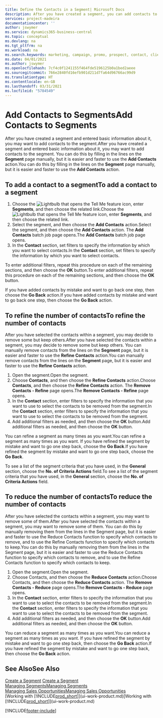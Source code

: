 ```yaml
---
title: Define the Contacts in a Segment| Microsoft Docs
description: After you have created a segment, you can add contacts to the segment, for example, as part of a marketing campaign targeting particular customers or clients.
services: project-madeira
documentationcenter: ''
author: jswymer
ms.service: dynamics365-business-central
ms.topic: conceptual
ms.devlang: na
ms.tgt_pltfrm: na
ms.workload: na
ms.search.keywords: marketing, campaign, promo, prospect, contact, client, customer
ms.date: 04/01/2021
ms.author: jswymer
ms.openlocfilehash: 7cf4c0f1241155f464fde5196125b0a1bed2aeee
ms.sourcegitcommit: 766e2840fd16efb901d211d7fa64d96766ac99d9
ms.translationtype: HT
ms.contentlocale: en-GB
ms.lasthandoff: 03/31/2021
ms.locfileid: "5784549"
---
```

# <a name="add-contacts-to-segments"></a><span data-ttu-id="37b61-103">Add Contacts to Segments</span><span class="sxs-lookup"><span data-stu-id="37b61-103">Add Contacts to Segments</span></span>
<span data-ttu-id="37b61-104">After you have created a segment and entered basic information about it, you may want to add contacts to the segment.</span><span class="sxs-lookup"><span data-stu-id="37b61-104">After you have created a segment and entered basic information about it, you may want to add contacts to the segment.</span></span> <span data-ttu-id="37b61-105">You can do this by filling in the lines on the **Segment** page manually, but it is easier and faster to use the **Add Contacts** action.</span><span class="sxs-lookup"><span data-stu-id="37b61-105">You can do this by filling in the lines on the **Segment** page manually, but it is easier and faster to use the **Add Contacts** action.</span></span>

## <a name="to-add-a-contact-to-a-segment"></a><span data-ttu-id="37b61-106">To add a contact to a segment</span><span class="sxs-lookup"><span data-stu-id="37b61-106">To add a contact to a segment</span></span>
1. <span data-ttu-id="37b61-107">Choose the ![Lightbulb that opens the Tell Me feature](media/ui-search/search_small.png "Tell me what you want to do") icon, enter **Segments**, and then choose the related link.</span><span class="sxs-lookup"><span data-stu-id="37b61-107">Choose the ![Lightbulb that opens the Tell Me feature](media/ui-search/search_small.png "Tell me what you want to do") icon, enter **Segments**, and then choose the related link.</span></span>  
2. <span data-ttu-id="37b61-108">Select the segment, and then choose the **Add Contacts** action.</span><span class="sxs-lookup"><span data-stu-id="37b61-108">Select the segment, and then choose the **Add Contacts** action.</span></span> <span data-ttu-id="37b61-109">The **Add Contacts** batch job page opens.</span><span class="sxs-lookup"><span data-stu-id="37b61-109">The **Add Contacts** batch job page opens.</span></span>
3. <span data-ttu-id="37b61-110">In the **Contact** section, set filters to specify the information by which you want to select contacts.</span><span class="sxs-lookup"><span data-stu-id="37b61-110">In the **Contact** section, set filters to specify the information by which you want to select contacts.</span></span>

<span data-ttu-id="37b61-111">To enter additional filters, repeat this procedure on each of the remaining sections, and then choose the **OK** button.</span><span class="sxs-lookup"><span data-stu-id="37b61-111">To enter additional filters, repeat this procedure on each of the remaining sections, and then choose the **OK** button.</span></span>

<span data-ttu-id="37b61-112">If you have added contacts by mistake and want to go back one step, then choose the **Go Back** action.</span><span class="sxs-lookup"><span data-stu-id="37b61-112">If you have added contacts by mistake and want to go back one step, then choose the **Go Back** action.</span></span>

## <a name="to-refine-the-number-of-contacts"></a><span data-ttu-id="37b61-113">To refine the number of contacts</span><span class="sxs-lookup"><span data-stu-id="37b61-113">To refine the number of contacts</span></span>
<span data-ttu-id="37b61-114">After you have selected the contacts within a segment, you may decide to remove some but keep others.</span><span class="sxs-lookup"><span data-stu-id="37b61-114">After you have selected the contacts within a segment, you may decide to remove some but keep others.</span></span> <span data-ttu-id="37b61-115">You can manually remove contacts from the lines on the **Segment** page, but it is easier and faster to use the **Refine Contacts** action.</span><span class="sxs-lookup"><span data-stu-id="37b61-115">You can manually remove contacts from the lines on the **Segment** page, but it is easier and faster to use the **Refine Contacts** action.</span></span>

1. <span data-ttu-id="37b61-116">Open the segment.</span><span class="sxs-lookup"><span data-stu-id="37b61-116">Open the segment.</span></span>
2. <span data-ttu-id="37b61-117">Choose **Contacts**, and then choose the **Refine Contacts** action.</span><span class="sxs-lookup"><span data-stu-id="37b61-117">Choose **Contacts**, and then choose the **Refine Contacts** action.</span></span> <span data-ttu-id="37b61-118">The **Remove Contacts - Refine** page opens.</span><span class="sxs-lookup"><span data-stu-id="37b61-118">The **Remove Contacts - Refine** page opens.</span></span>
3. <span data-ttu-id="37b61-119">In the **Contact** section, enter filters to specify the information that you want to use to select the contacts to be removed from the segment.</span><span class="sxs-lookup"><span data-stu-id="37b61-119">In the **Contact** section, enter filters to specify the information that you want to use to select the contacts to be removed from the segment.</span></span>
4. <span data-ttu-id="37b61-120">Add additional filters as needed, and then choose the **OK** button.</span><span class="sxs-lookup"><span data-stu-id="37b61-120">Add additional filters as needed, and then choose the **OK** button.</span></span>

<span data-ttu-id="37b61-121">You can refine a segment as many times as you want.</span><span class="sxs-lookup"><span data-stu-id="37b61-121">You can refine a segment as many times as you want.</span></span> <span data-ttu-id="37b61-122">If you have refined the segment by mistake and want to go one step back, choose the **Go Back**.</span><span class="sxs-lookup"><span data-stu-id="37b61-122">If you have refined the segment by mistake and want to go one step back, choose the **Go Back**.</span></span>

<span data-ttu-id="37b61-123">To see a list of the segment criteria that you have used, in the **General** section, choose the **No. of Criteria Actions** field.</span><span class="sxs-lookup"><span data-stu-id="37b61-123">To see a list of the segment criteria that you have used, in the **General** section, choose the **No. of Criteria Actions** field.</span></span>

## <a name="to-reduce-the-number-of-contacts"></a><span data-ttu-id="37b61-124">To reduce the number of contacts</span><span class="sxs-lookup"><span data-stu-id="37b61-124">To reduce the number of contacts</span></span>
<span data-ttu-id="37b61-125">After you have selected the contacts within a segment, you may want to remove some of them.</span><span class="sxs-lookup"><span data-stu-id="37b61-125">After you have selected the contacts within a segment, you may want to remove some of them.</span></span> <span data-ttu-id="37b61-126">You can do this by manually removing them from the lines in the Segment page, but it is easier and faster to use the Reduce Contacts function to specify which contacts to remove, and to use the Refine Contacts function to specify which contacts to keep.</span><span class="sxs-lookup"><span data-stu-id="37b61-126">You can do this by manually removing them from the lines in the Segment page, but it is easier and faster to use the Reduce Contacts function to specify which contacts to remove, and to use the Refine Contacts function to specify which contacts to keep.</span></span>

1. <span data-ttu-id="37b61-127">Open the segment.</span><span class="sxs-lookup"><span data-stu-id="37b61-127">Open the segment.</span></span>
2. <span data-ttu-id="37b61-128">Choose Contacts, and then choose the **Reduce Contacts** action.</span><span class="sxs-lookup"><span data-stu-id="37b61-128">Choose Contacts, and then choose the **Reduce Contacts** action.</span></span> <span data-ttu-id="37b61-129">The **Remove Contacts - Reduce** page opens.</span><span class="sxs-lookup"><span data-stu-id="37b61-129">The **Remove Contacts - Reduce** page opens.</span></span>
3. <span data-ttu-id="37b61-130">In the **Contact** section, enter filters to specify the information that you want to use to select the contacts to be removed from the segment.</span><span class="sxs-lookup"><span data-stu-id="37b61-130">In the **Contact** section, enter filters to specify the information that you want to use to select the contacts to be removed from the segment.</span></span>
4. <span data-ttu-id="37b61-131">Add additional filters as needed, and then choose the **OK** button.</span><span class="sxs-lookup"><span data-stu-id="37b61-131">Add additional filters as needed, and then choose the **OK** button.</span></span>

<span data-ttu-id="37b61-132">You can reduce a segment as many times as you want.</span><span class="sxs-lookup"><span data-stu-id="37b61-132">You can reduce a segment as many times as you want.</span></span> <span data-ttu-id="37b61-133">If you have refined the segment by mistake and want to go one step back, then choose the **Go Back** action.</span><span class="sxs-lookup"><span data-stu-id="37b61-133">If you have refined the segment by mistake and want to go one step back, then choose the **Go Back** action.</span></span>

## <a name="see-also"></a><span data-ttu-id="37b61-134">See Also</span><span class="sxs-lookup"><span data-stu-id="37b61-134">See Also</span></span>
<span data-ttu-id="37b61-135">[Create a Segment](marketing-how-create-segment.md) </span><span class="sxs-lookup"><span data-stu-id="37b61-135">[Create a Segment](marketing-how-create-segment.md) </span></span>  
[<span data-ttu-id="37b61-136">Managing Segments</span><span class="sxs-lookup"><span data-stu-id="37b61-136">Managing Segments</span></span>](marketing-segments.md)  
[<span data-ttu-id="37b61-137">Managing Sales Opportunities</span><span class="sxs-lookup"><span data-stu-id="37b61-137">Managing Sales Opportunities</span></span>](marketing-manage-sales-opportunities.md)  
<span data-ttu-id="37b61-138">[Working with [!INCLUDE[prod_short](includes/prod_short.md)]](ui-work-product.md)</span><span class="sxs-lookup"><span data-stu-id="37b61-138">[Working with [!INCLUDE[prod_short](includes/prod_short.md)]](ui-work-product.md)</span></span>  


[!INCLUDE[footer-include](includes/footer-banner.md)]